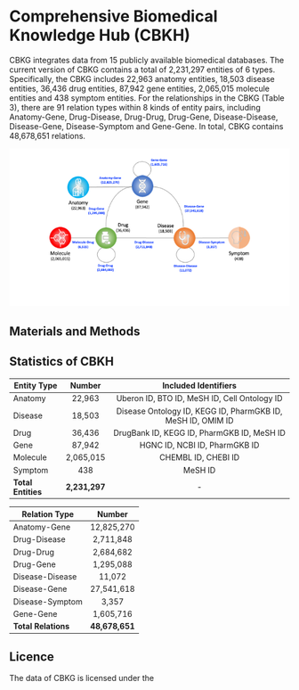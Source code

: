 # Comprehensive Biomedical Knowledge Hub (CBKH)
CBKG integrates data from 15 publicly available biomedical databases. The current version of CBKG contains a total of 2,231,297 entities of 6 types. Specifically, the CBKG includes 22,963 anatomy entities, 18,503 disease entities, 36,436 drug entities, 87,942 gene entities, 2,065,015 molecule entities and 438 symptom entities. For the relationships in the CBKG (Table 3), there are 91 relation types within 8 kinds of entity pairs, including Anatomy-Gene, Drug-Disease, Drug-Drug, Drug-Gene, Disease-Disease, Disease-Gene, Disease-Symptom and Gene-Gene. In total, CBKG contains 48,678,651 relations.

![Schema](KG_Schema.png)

## Materials and Methods

## Statistics of CBKH
| Entity Type    | Number    | Included Identifiers |
| ---------------|:---------:|:--------------------:|
| Anatomy        | 22,963    | Uberon ID, BTO ID, MeSH ID, Cell Ontology ID |
| Disease        | 18,503    | Disease Ontology ID, KEGG ID, PharmGKB ID, MeSH ID, OMIM ID |
| Drug           | 36,436    | DrugBank ID, KEGG ID, PharmGKB ID, MeSH ID |
| Gene           | 87,942    | HGNC ID, NCBI ID, PharmGKB ID |
| Molecule       | 2,065,015 | CHEMBL ID, CHEBI ID |
| Symptom        | 438       | MeSH ID |
| **Total Entities** | **2,231,297** | - |

| Relation Type   |	Number     |
| ----------------|:----------:|
| Anatomy-Gene	  | 12,825,270 |
| Drug-Disease	  | 2,711,848  |
| Drug-Drug	      | 2,684,682  |
| Drug-Gene	      | 1,295,088  |
| Disease-Disease	| 11,072     |
| Disease-Gene	  | 27,541,618 |
| Disease-Symptom	| 3,357      |
| Gene-Gene	      | 1,605,716  |
| **Total Relations** | **48,678,651** |

## Licence
The data of CBKG is licensed under the 

